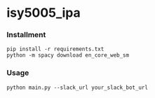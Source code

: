 # isy5005_ipa


### Installment

```
pip install -r requirements.txt
python -m spacy download en_core_web_sm
```

### Usage

```
python main.py --slack_url your_slack_bot_url
```